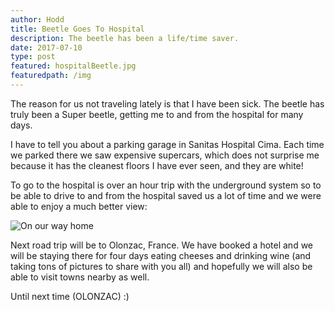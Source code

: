```yaml
---
author: Hodd
title: Beetle Goes To Hospital
description: The beetle has been a life/time saver.
date: 2017-07-10
type: post
featured: hospitalBeetle.jpg
featuredpath: /img
---
```


The reason for us not traveling lately is that I have been sick. The beetle has truly been a Super beetle, getting me to and from the hospital for many days.

I have to tell you about a parking garage in Sanitas Hospital Cima. Each time we parked there we saw expensive supercars, which does not surprise me because it has the cleanest floors I have ever seen, and they are white!

To go to the hospital is over an hour trip with the underground system so to be able to drive to and from the hospital saved us a lot of time and we were able to enjoy a much better view:

![On our way home](/img/beetle-goes-to-hospital/homeFromHospital.jpg "Driving home from the hospital")

Next road trip will be to Olonzac, France. We have booked a hotel and we will be staying there for four days eating cheeses and drinking wine (and taking tons of pictures to share with you all) and hopefully we will also be able to visit towns nearby as well.

Until next time (OLONZAC) :)
